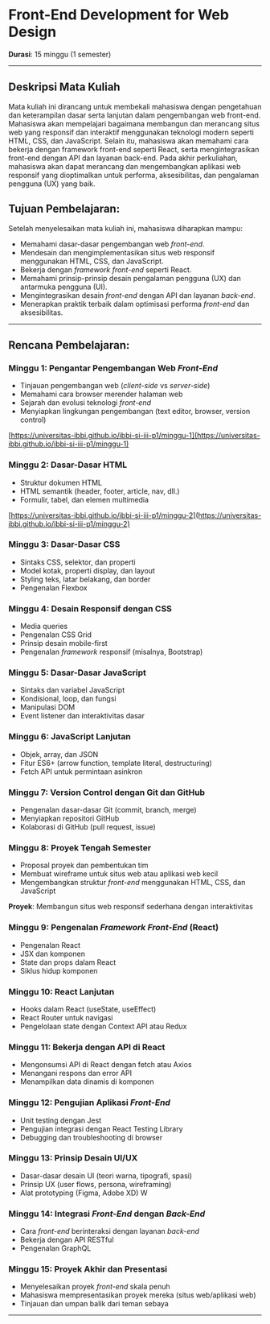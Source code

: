 # Front-End Development for Web Design
**Durasi**: 15 minggu (1 semester)

---

## **Deskripsi Mata Kuliah**  
Mata kuliah ini dirancang untuk membekali mahasiswa dengan pengetahuan dan keterampilan dasar serta lanjutan dalam pengembangan web front-end. Mahasiswa akan mempelajari bagaimana membangun dan merancang situs web yang responsif dan interaktif menggunakan teknologi modern seperti HTML, CSS, dan JavaScript. Selain itu, mahasiswa akan memahami cara bekerja dengan framework front-end seperti React, serta mengintegrasikan front-end dengan API dan layanan back-end. Pada akhir perkuliahan, mahasiswa akan dapat merancang dan mengembangkan aplikasi web responsif yang dioptimalkan untuk performa, aksesibilitas, dan pengalaman pengguna (UX) yang baik.


## **Tujuan Pembelajaran**:
Setelah menyelesaikan mata kuliah ini, mahasiswa diharapkan mampu:
- Memahami dasar-dasar pengembangan web *front-end*.
- Mendesain dan mengimplementasikan situs web responsif menggunakan HTML, CSS, dan JavaScript.
- Bekerja dengan *framework* *front-end* seperti React.
- Memahami prinsip-prinsip desain pengalaman pengguna (UX) dan antarmuka pengguna (UI).
- Mengintegrasikan desain *front-end* dengan API dan layanan *back-end*.
- Menerapkan praktik terbaik dalam optimisasi performa *front-end* dan aksesibilitas.

---

## **Rencana Pembelajaran**:

### **Minggu 1**: Pengantar Pengembangan Web *Front-End*
- Tinjauan pengembangan web (*client-side* vs *server-side*)
- Memahami cara browser merender halaman web
- Sejarah dan evolusi teknologi *front-end*
- Menyiapkan lingkungan pengembangan (text editor, browser, version control)

[https://universitas-ibbi.github.io/ibbi-si-iii-p1/minggu-1](https://universitas-ibbi.github.io/ibbi-si-iii-p1/minggu-1)

### **Minggu 2**: Dasar-Dasar HTML
- Struktur dokumen HTML
- HTML semantik (header, footer, article, nav, dll.)
- Formulir, tabel, dan elemen multimedia

[https://universitas-ibbi.github.io/ibbi-si-iii-p1/minggu-2](https://universitas-ibbi.github.io/ibbi-si-iii-p1/minggu-2)

### **Minggu 3**: Dasar-Dasar CSS
- Sintaks CSS, selektor, dan properti
- Model kotak, properti display, dan layout
- Styling teks, latar belakang, dan border
- Pengenalan Flexbox

### **Minggu 4**: Desain Responsif dengan CSS
- Media queries
- Pengenalan CSS Grid
- Prinsip desain mobile-first
- Pengenalan *framework* responsif (misalnya, Bootstrap)

### **Minggu 5**: Dasar-Dasar JavaScript
- Sintaks dan variabel JavaScript
- Kondisional, loop, dan fungsi
- Manipulasi DOM
- Event listener dan interaktivitas dasar

### **Minggu 6**: JavaScript Lanjutan
- Objek, array, dan JSON
- Fitur ES6+ (arrow function, template literal, destructuring)
- Fetch API untuk permintaan asinkron

### **Minggu 7**: Version Control dengan Git dan GitHub
- Pengenalan dasar-dasar Git (commit, branch, merge)
- Menyiapkan repositori GitHub
- Kolaborasi di GitHub (pull request, issue)

### **Minggu 8**: Proyek Tengah Semester
- Proposal proyek dan pembentukan tim
- Membuat wireframe untuk situs web atau aplikasi web kecil
- Mengembangkan struktur *front-end* menggunakan HTML, CSS, dan JavaScript

**Proyek**: Membangun situs web responsif sederhana dengan interaktivitas

### **Minggu 9**: Pengenalan *Framework* *Front-End* (React)
- Pengenalan React
- JSX dan komponen
- State dan props dalam React
- Siklus hidup komponen

### **Minggu 10**: React Lanjutan
- Hooks dalam React (useState, useEffect)
- React Router untuk navigasi
- Pengelolaan state dengan Context API atau Redux

### **Minggu 11**: Bekerja dengan API di React
- Mengonsumsi API di React dengan fetch atau Axios
- Menangani respons dan error API
- Menampilkan data dinamis di komponen

### **Minggu 12**: Pengujian Aplikasi *Front-End*
- Unit testing dengan Jest
- Pengujian integrasi dengan React Testing Library
- Debugging dan troubleshooting di browser

### **Minggu 13**: Prinsip Desain UI/UX
- Dasar-dasar desain UI (teori warna, tipografi, spasi)
- Prinsip UX (user flows, persona, wireframing)
- Alat prototyping (Figma, Adobe XD)
W
### **Minggu 14**: Integrasi *Front-End* dengan *Back-End*
- Cara *front-end* berinteraksi dengan layanan *back-end*
- Bekerja dengan API RESTful
- Pengenalan GraphQL

### **Minggu 15**: Proyek Akhir dan Presentasi
- Menyelesaikan proyek *front-end* skala penuh
- Mahasiswa mempresentasikan proyek mereka (situs web/aplikasi web)
- Tinjauan dan umpan balik dari teman sebaya

---